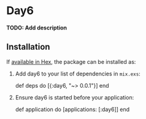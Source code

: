 # Day6

**TODO: Add description**

## Installation

If [available in Hex](https://hex.pm/docs/publish), the package can be installed as:

  1. Add day6 to your list of dependencies in `mix.exs`:

        def deps do
          [{:day6, "~> 0.0.1"}]
        end

  2. Ensure day6 is started before your application:

        def application do
          [applications: [:day6]]
        end


